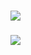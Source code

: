 ###
![](https://api.githubtrends.io/user/svg/Danny213123/langs?time_range=one_year&loc_metric=changed&theme=dark)

###
![](https://komarev.com/ghpvc/?username=Danny213123)
